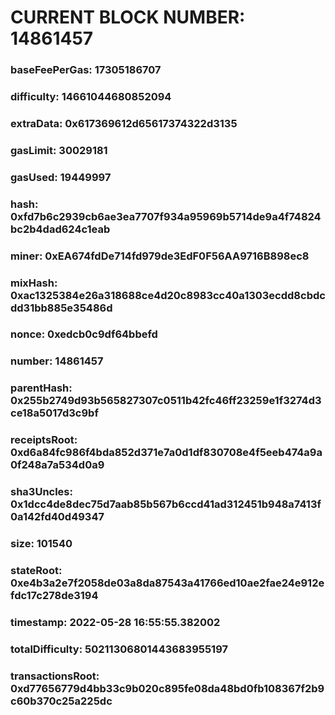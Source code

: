 # CURRENT BLOCK NUMBER: 14861457

### baseFeePerGas: 17305186707
### difficulty: 14661044680852094
### extraData: 0x617369612d65617374322d3135
### gasLimit: 30029181
### gasUsed: 19449997
### hash: 0xfd7b6c2939cb6ae3ea7707f934a95969b5714de9a4f74824bc2b4dad624c1eab
### miner: 0xEA674fdDe714fd979de3EdF0F56AA9716B898ec8
### mixHash: 0xac1325384e26a318688ce4d20c8983cc40a1303ecdd8cbdcdd31bb885e35486d
### nonce: 0xedcb0c9df64bbefd
### number: 14861457
### parentHash: 0x255b2749d93b565827307c0511b42fc46ff23259e1f3274d3ce18a5017d3c9bf
### receiptsRoot: 0xd6a84fc986f4bda852d371e7a0d1df830708e4f5eeb474a9a0f248a7a534d0a9
### sha3Uncles: 0x1dcc4de8dec75d7aab85b567b6ccd41ad312451b948a7413f0a142fd40d49347
### size: 101540
### stateRoot: 0xe4b3a2e7f2058de03a8da87543a41766ed10ae2fae24e912efdc17c278de3194
### timestamp: 2022-05-28 16:55:55.382002
### totalDifficulty: 50211306801443683955197
### transactionsRoot: 0xd77656779d4bb33c9b020c895fe08da48bd0fb108367f2b9c60b370c25a225dc
